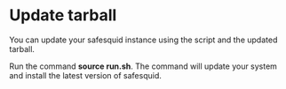 # Update tarball
You can update your safesquid instance using the script and the updated tarball.

Run the command **source run.sh**.
The command will update your system and install the latest version of safesquid.
